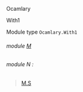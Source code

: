 Ocamlary

With1

Module type `Ocamlary.With1`

<a id="module-M"></a>

###### module [M](Ocamlary.module-type-With1.M.md)

<a id="module-N"></a>

###### module N :

> [M.S](Ocamlary.module-type-With1.M.md#module-type-S)
